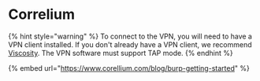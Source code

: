 # Correlium

{% hint style="warning" %}
To connect to the VPN, you will need to have a VPN client installed. If you don't already have a VPN client, we recommend [Viscosity](https://www.sparklabs.com/viscosity/). The VPN software must support TAP mode.
{% endhint %}

{% embed url="https://www.corellium.com/blog/burp-getting-started" %}
